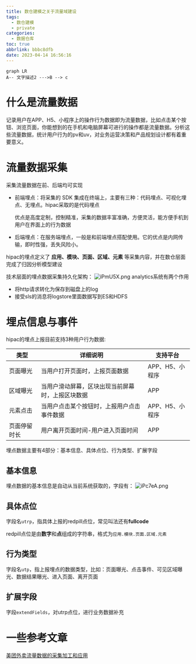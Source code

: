 ```yaml
---
title: 数仓建模之关于流量域建设
tags:
  - 数仓建模
  - private
categories:
  - 数据仓库
toc: true
abbrlink: bbbc8dfb
date: 2023-04-14 16:56:16
---
```

```mermaid
graph LR
A-- 文字描述2 --->B --> c
```

# 什么是流量数据

记录用户在APP、H5、小程序上的操作行为数据即为流量数据，比如点击某个按钮、浏览页面，你能想到的在手机和电脑屏幕可进行的操作都是流量数据。分析这些流量数据，统计用户行为的pv和uv，对业务运营决策和产品规划设计都有着重要意义。

# 流量数据采集

采集流量数据在前、后端均可实现

* 前端埋点：将采集的 SDK 集成在终端上，主要有三种：代码埋点、可视化埋点、无埋点。hipac采取的是代码埋点

  优点是高度定制，控制精准，采集的数据丰富准确，方便灵活，能方便手机到用户在界面上的行为数据
* 后端埋点：在服务端埋点，一般是和前端埋点搭配使用。它的优点是内网传输，即时性强，丢失风险小。

hipac的埋点定义了 **应用、模块、页面、区域、元素** 等采集内容，并在数仓层面完成了归因分析模型建设

技术层面的埋点数据采集持久化架构：
![iPmU5X.png](https://i.328888.xyz/2023/05/04/iPmU5X.png)
analytics系统有两个作用
- 将http请求转化为保存到磁盘上的log
- 接受sls的消息将logstore里面数据写到ES和HDFS

# 埋点信息与事件

hipac的埋点上报目前支持3种用户行为数据:

| 类型     | 详细说明                                   | 支持平台        |
| ---------- | -------------------------------------------- | ----------------- |
| 页面曝光 | 当用户打开页面时，上报页面数据             | APP、H5、小程序 |
| 区域曝光 | 当用户滑动屏幕，区块出现当前屏幕时，上报区块数据 | APP |
| 元素点击 | 当用户点击某个按钮时，上报用户点击事件数据 | APP、H5、小程序 |
| 页面停留时长 | 用户离开页面时间-用户进入页面时间 | APP |


埋点数据主要有4部分：基本信息、具体点位、行为类型、扩展字段

## 基本信息
埋点数据的基本信息是自动从当前系统获取的，字段有：
![iPc7eA.png](https://i.328888.xyz/2023/05/04/iPc7eA.png)

## 具体点位
字段名`utrp`，指具体上报的redpill点位，常见叫法还有**fullcode**

redpill点位是由**数字**和**点**组成的字符串，格式为`应用.模块.页面.区域.元素`

## 行为类型

字段名`utp`，指上报埋点的数据类型，比如：页面曝光、点击事件、可见区域曝光、数据结果曝光、进入页面、离开页面


## 扩展字段
字段`extendFields`，对utrp点位，进行业务数据补充



# 一些参考文章

[美团外卖流量数据的采集加工和应用](https://toutiao.io/posts/csx9zdy/preview)
